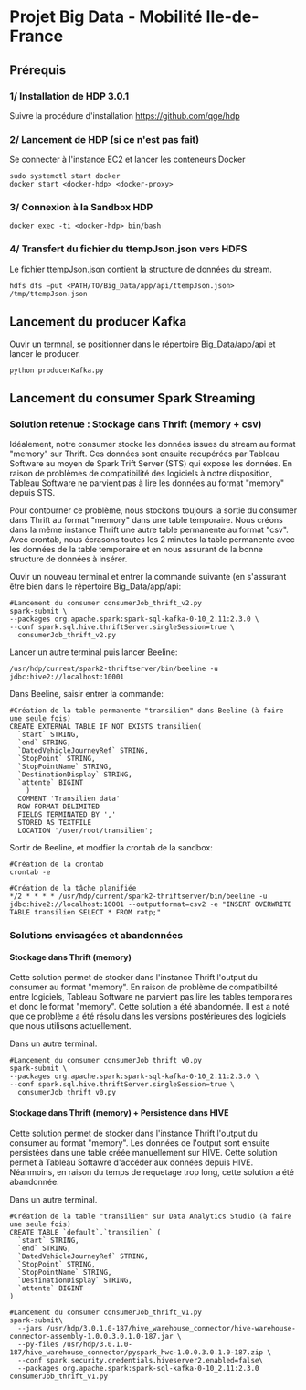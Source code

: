 # Projet Big Data - Mobilité Ile-de-France

## Prérequis
### 1/ Installation de HDP 3.0.1
Suivre la procédure d'installation <https://github.com/qge/hdp>

### 2/ Lancement de HDP (si ce n'est pas fait)
Se connecter à l'instance EC2 et lancer les conteneurs Docker

```
sudo systemctl start docker
docker start <docker-hdp> <docker-proxy>
```

### 3/ Connexion à la Sandbox HDP

```
docker exec -ti <docker-hdp> bin/bash
```
### 4/ Transfert du fichier du ttempJson.json vers HDFS
Le fichier ttempJson.json contient la structure de données du stream.

```
hdfs dfs –put <PATH/TO/Big_Data/app/api/ttempJson.json> /tmp/ttempJson.json
```

## Lancement du producer Kafka
Ouvir un termnal, se positionner dans le répertoire Big_Data/app/api et lancer le producer.

```
python producerKafka.py
```

## Lancement du consumer Spark Streaming
### Solution retenue : Stockage dans Thrift (memory + csv)
<p>Idéalement, notre consumer stocke les données issues du stream au format "memory" sur Thrift. Ces données sont ensuite récupérées par Tableau Software au moyen de Spark Trift Server (STS) qui expose les données. En raison de problèmes de compatibilité des logiciels à notre disposition, Tableau Software ne parvient pas à lire les données au format "memory" depuis STS.</p>

<p>Pour contourner ce problème, nous stockons toujours la sortie du consumer dans Thrift au format "memory" dans une table temporaire. Nous créons dans la même instance Thrift une autre table permanente au format "csv". Avec crontab, nous écrasons toutes les 2 minutes la table permanente avec les données de la table temporaire et en nous assurant de la bonne structure de données à insérer.</p>

<p>Ouvir un nouveau terminal et entrer la commande suivante (en s'assurant être bien dans le répertoire Big_Data/app/api:</p>

```
#Lancement du consumer consumerJob_thrift_v2.py
spark-submit \
--packages org.apache.spark:spark-sql-kafka-0-10_2.11:2.3.0 \
--conf spark.sql.hive.thriftServer.singleSession=true \
  consumerJob_thrift_v2.py
```

<p>Lancer un autre terminal puis lancer Beeline:</p>

```
/usr/hdp/current/spark2-thriftserver/bin/beeline -u jdbc:hive2://localhost:10001
```
<p>Dans Beeline, saisir entrer la commande:</p>

```
#Création de la table permanente "transilien" dans Beeline (à faire une seule fois)
CREATE EXTERNAL TABLE IF NOT EXISTS transilien(
  `start` STRING,
  `end` STRING,
  `DatedVehicleJourneyRef` STRING,
  `StopPoint` STRING,
  `StopPointName` STRING,
  `DestinationDisplay` STRING,
  `attente` BIGINT
    )
  COMMENT 'Transilien data'
  ROW FORMAT DELIMITED
  FIELDS TERMINATED BY ','
  STORED AS TEXTFILE
  LOCATION '/user/root/transilien';
```

<p>Sortir de Beeline, et modfier la crontab de la sandbox:</p>

```
#Création de la crontab
crontab -e
```

```
#Création de la tâche planifiée
*/2 * * * * /usr/hdp/current/spark2-thriftserver/bin/beeline -u jdbc:hive2://localhost:10001 --outputformat=csv2 -e "INSERT OVERWRITE TABLE transilien SELECT * FROM ratp;"
```

### Solutions envisagées et abandonnées 
#### Stockage dans Thrift (memory)
<p>Cette solution permet de stocker dans l'instance Thrift l'output du consumer au format "memory". En raison de problème de compatibilité entre logiciels, Tableau Software ne parvient pas lire les tables temporaires et donc le format "memory". Cette solution a été abandonnée. Il est a noté que ce problème a été résolu dans les versions postérieures des logiciels que nous utilisons actuellement.</p>
<p>Dans un autre terminal.</p>

```
#Lancement du consumer consumerJob_thrift_v0.py
spark-submit \
--packages org.apache.spark:spark-sql-kafka-0-10_2.11:2.3.0 \
--conf spark.sql.hive.thriftServer.singleSession=true \
  consumerJob_thrift_v0.py
```

#### Stockage dans Thrift (memory) + Persistence dans HIVE
<p>Cette solution permet de stocker dans l'instance Thrift l'output du consumer au format "memory". Les données de l'output sont ensuite persistées dans une table créée manuellement sur HIVE. Cette solution permet à Tableau Softawre d'accéder aux données depuis HIVE. Néanmoins, en raison du temps de requetage trop long, cette solution a été abandonnée.</p>
<p>Dans un autre terminal.</p>

```
#Création de la table "transilien" sur Data Analytics Studio (à faire une seule fois)
CREATE TABLE `default`.`transilien` (
  `start` STRING,
  `end` STRING,
  `DatedVehicleJourneyRef` STRING,
  `StopPoint` STRING,
  `StopPointName` STRING,
  `DestinationDisplay` STRING,
  `attente` BIGINT
)
```

```
#Lancement du consumer consumerJob_thrift_v1.py
spark-submit\
  --jars /usr/hdp/3.0.1.0-187/hive_warehouse_connector/hive-warehouse-connector-assembly-1.0.0.3.0.1.0-187.jar \
  --py-files /usr/hdp/3.0.1.0-187/hive_warehouse_connector/pyspark_hwc-1.0.0.3.0.1.0-187.zip \
  --conf spark.security.credentials.hiveserver2.enabled=false\
  --packages org.apache.spark:spark-sql-kafka-0-10_2.11:2.3.0 consumerJob_thrift_v1.py
```